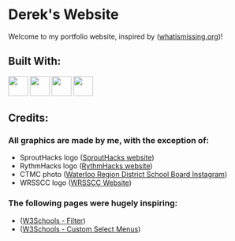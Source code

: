 # Derek's Website
Welcome to my portfolio website, inspired by ([whatismissing.org](https://whatismissing.org))!

## Built With:
<code><img height="40" src="https://upload.wikimedia.org/wikipedia/commons/thumb/6/61/HTML5_logo_and_wordmark.svg/1024px-HTML5_logo_and_wordmark.svg.png"></code>
<code><img height="40" src="https://upload.wikimedia.org/wikipedia/commons/thumb/d/d5/CSS3_logo_and_wordmark.svg/800px-CSS3_logo_and_wordmark.svg.png"></code>
<code><img height="40" src="https://upload.wikimedia.org/wikipedia/commons/thumb/6/6a/JavaScript-logo.png/600px-JavaScript-logo.png"></code>
<code><img height="40" src="https://cdn.worldvectorlogo.com/logos/jquery-4.svg"></code>

## Credits:
### All graphics are made by me, with the exception of:
+ SproutHacks logo ([SproutHacks website](https://sprouthacks.ca/))
+ RythmHacks logo ([RythmHacks website](https://rythmhacks.ca/))
+ CTMC photo ([Waterloo Region District School Board Instagram](https://www.instagram.com/p/C7oves8OGzL/?img_index=1))
+ WRSSCC logo ([WRSSCC Website](https://wrsscc.vercel.app/))
### The following pages were hugely inspiring:
+ ([W3Schools - Filter](https://www.w3schools.com/howto/howto_js_filter_elements.asp))
+ ([W3Schools - Custom Select Menus](https://www.w3schools.com/howto/howto_custom_select.asp))
